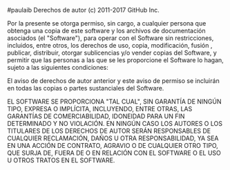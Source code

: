  #paulaib
Derechos de autor (c) 2011-2017 GitHub Inc.

Por la presente se otorga permiso, sin cargo, a cualquier persona que obtenga una copia de este software y los archivos de documentación asociados (el "Software"), para operar con el Software sin restricciones, incluidos, entre otros, los derechos de uso, copia, modificación, fusión , publicar, distribuir, otorgar sublicencias y/o vender copias del Software, y permitir que las personas a las que se les proporcione el Software lo hagan, sujeto a las siguientes condiciones:

El aviso de derechos de autor anterior y este aviso de permiso se incluirán en todas las copias o partes sustanciales del Software.

EL SOFTWARE SE PROPORCIONA "TAL CUAL", SIN GARANTÍA DE NINGÚN TIPO, EXPRESA O IMPLÍCITA, INCLUYENDO, ENTRE OTRAS, LAS GARANTÍAS DE COMERCIABILIDAD, IDONEIDAD PARA UN FIN DETERMINADO Y NO VIOLACIÓN. EN NINGÚN CASO LOS AUTORES O LOS TITULARES DE LOS DERECHOS DE AUTOR SERÁN RESPONSABLES DE CUALQUIER RECLAMACIÓN, DAÑOS U OTRA RESPONSABILIDAD, YA SEA EN UNA ACCIÓN DE CONTRATO, AGRAVIO O DE CUALQUIER OTRO TIPO, QUE SURJA DE, FUERA DE O EN RELACIÓN CON EL SOFTWARE O EL USO U OTROS TRATOS EN EL SOFTWARE.
